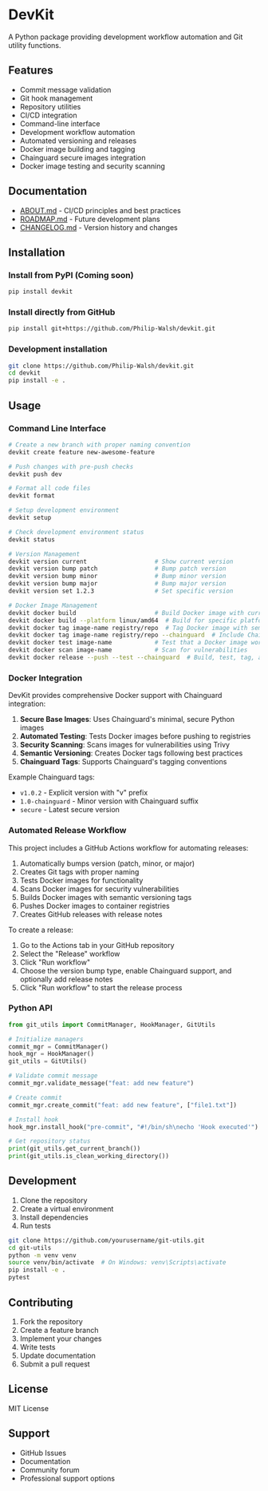# DevKit

A Python package providing development workflow automation and Git utility functions.

## Features

- Commit message validation
- Git hook management
- Repository utilities
- CI/CD integration
- Command-line interface
- Development workflow automation
- Automated versioning and releases
- Docker image building and tagging
- Chainguard secure images integration
- Docker image testing and security scanning

## Documentation

- [ABOUT.md](ABOUT.md) - CI/CD principles and best practices
- [ROADMAP.md](ROADMAP.md) - Future development plans
- [CHANGELOG.md](CHANGELOG.md) - Version history and changes

## Installation

### Install from PyPI (Coming soon)

```bash
pip install devkit
```

### Install directly from GitHub

```bash
pip install git+https://github.com/Philip-Walsh/devkit.git
```

### Development installation

```bash
git clone https://github.com/Philip-Walsh/devkit.git
cd devkit
pip install -e .
```

## Usage

### Command Line Interface

```bash
# Create a new branch with proper naming convention
devkit create feature new-awesome-feature

# Push changes with pre-push checks
devkit push dev

# Format all code files
devkit format

# Setup development environment
devkit setup

# Check development environment status
devkit status

# Version Management
devkit version current                   # Show current version
devkit version bump patch                # Bump patch version
devkit version bump minor                # Bump minor version
devkit version bump major                # Bump major version
devkit version set 1.2.3                 # Set specific version

# Docker Image Management
devkit docker build                      # Build Docker image with current version
devkit docker build --platform linux/amd64  # Build for specific platform
devkit docker tag image-name registry/repo  # Tag Docker image with semantic versions
devkit docker tag image-name registry/repo --chainguard  # Include Chainguard tags
devkit docker test image-name            # Test that a Docker image works
devkit docker scan image-name            # Scan for vulnerabilities
devkit docker release --push --test --chainguard  # Build, test, tag, and push Docker image
```

### Docker Integration

DevKit provides comprehensive Docker support with Chainguard integration:

1. **Secure Base Images**: Uses Chainguard's minimal, secure Python images
2. **Automated Testing**: Tests Docker images before pushing to registries
3. **Security Scanning**: Scans images for vulnerabilities using Trivy
4. **Semantic Versioning**: Creates Docker tags following best practices
5. **Chainguard Tags**: Supports Chainguard's tagging conventions

Example Chainguard tags:
- `v1.0.2` - Explicit version with "v" prefix
- `1.0-chainguard` - Minor version with Chainguard suffix
- `secure` - Latest secure version

### Automated Release Workflow

This project includes a GitHub Actions workflow for automating releases:

1. Automatically bumps version (patch, minor, or major)
2. Creates Git tags with proper naming
3. Tests Docker images for functionality
4. Scans Docker images for security vulnerabilities
5. Builds Docker images with semantic versioning tags
6. Pushes Docker images to container registries
7. Creates GitHub releases with release notes

To create a release:
1. Go to the Actions tab in your GitHub repository
2. Select the "Release" workflow
3. Click "Run workflow"
4. Choose the version bump type, enable Chainguard support, and optionally add release notes
5. Click "Run workflow" to start the release process

### Python API

```python
from git_utils import CommitManager, HookManager, GitUtils

# Initialize managers
commit_mgr = CommitManager()
hook_mgr = HookManager()
git_utils = GitUtils()

# Validate commit message
commit_mgr.validate_message("feat: add new feature")

# Create commit
commit_mgr.create_commit("feat: add new feature", ["file1.txt"])

# Install hook
hook_mgr.install_hook("pre-commit", "#!/bin/sh\necho 'Hook executed'")

# Get repository status
print(git_utils.get_current_branch())
print(git_utils.is_clean_working_directory())
```

## Development

1. Clone the repository
2. Create a virtual environment
3. Install dependencies
4. Run tests

```bash
git clone https://github.com/yourusername/git-utils.git
cd git-utils
python -m venv venv
source venv/bin/activate  # On Windows: venv\Scripts\activate
pip install -e .
pytest
```

## Contributing

1. Fork the repository
2. Create a feature branch
3. Implement your changes
4. Write tests
5. Update documentation
6. Submit a pull request

## License

MIT License

## Support

- GitHub Issues
- Documentation
- Community forum
- Professional support options

